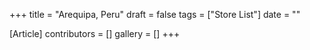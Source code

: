 +++
title = "Arequipa, Peru"
draft = false
tags = ["Store List"]
date = ""

[Article]
contributors = []
gallery = []
+++